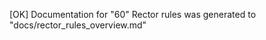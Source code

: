 
 [OK] Documentation for "60" Rector rules was generated to                      
      "docs/rector_rules_overview.md"                                           

